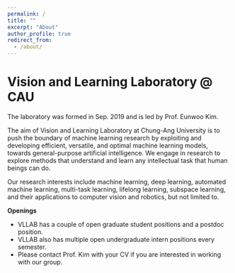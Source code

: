 ```yaml
---
permalink: /
title: ""
excerpt: "About"
author_profile: true
redirect_from: 
  - /about/
---
```


# Vision and Learning Laboratory @ CAU

The laboratory was formed in Sep. 2019 and is led by Prof. Eunwoo Kim.  

The aim of Vision and Learning Laboratory at Chung-Ang University is to push the boundary of machine learning research by exploiting and developing efficient, versatile, and optimal machine learning models, towards general-purpose artificial intelligence.
We engage in research to explore methods that understand and learn any intellectual task that human beings can do.

Our research interests include machine learning, deep learning, automated machine learning, multi-task learning, lifelong learning, subspace learning, and their applications to computer vision and robotics, but not limited to.


**Openings**
- VLLAB has a couple of open graduate student positions and a postdoc position.       
- VLLAB also has multiple open undergraduate intern positions every semester.       
- Please contact Prof. Kim with your CV if you are interested in working with our group.
